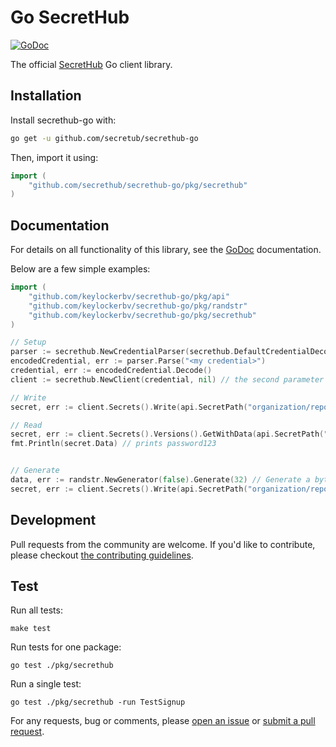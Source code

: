 # Go SecretHub

[![GoDoc](http://img.shields.io/badge/godoc-reference-blue.svg)][godoc]

The official [SecretHub][secrethub] Go client library.

## Installation

Install secrethub-go with:

```sh
go get -u github.com/secretub/secrethub-go
```

Then, import it using:

``` go
import (
    "github.com/secrethub/secrethub-go/pkg/secrethub"
)
```

## Documentation

For details on all functionality of this library, see the [GoDoc][godoc] documentation.

Below are a few simple examples:

```go
import (
	"github.com/keylockerbv/secrethub-go/pkg/api"
	"github.com/keylockerbv/secrethub-go/pkg/randstr"
	"github.com/keylockerbv/secrethub-go/pkg/secrethub"
)

// Setup
parser := secrethub.NewCredentialParser(secrethub.DefaultCredentialDecoders)
encodedCredential, err := parser.Parse("<my credential>")
credential, err := encodedCredential.Decode()
client := secrethub.NewClient(credential, nil) // the second parameter can be used to override default options, e.g. to use a different backend for mocking.

// Write
secret, err := client.Secrets().Write(api.SecretPath("organization/repo/db_password"), []byte("password123"))

// Read
secret, err := client.Secrets().Versions().GetWithData(api.SecretPath("organisation/repo/db_password:latest"))
fmt.Println(secret.Data) // prints password123


// Generate
data, err := randstr.NewGenerator(false).Generate(32) // Generate a byte-array of 32 alphanumeric characters.
secret, err := client.Secrets().Write(api.SecretPath("organization/repo/directory/secret"), data)
```

## Development

Pull requests from the community are welcome.
If you'd like to contribute, please checkout [the contributing guidelines](./CONTRIBUTING.md).

## Test

Run all tests:

    make test

Run tests for one package:

    go test ./pkg/secrethub

Run a single test:

    go test ./pkg/secrethub -run TestSignup

For any requests, bug or comments, please [open an issue][issues] or [submit a
pull request][pulls].

[secrethub]: https://secrethub.io
[issues]: https://github.com/secrethub/secrethub-go/issues/new
[pulls]: https://github.com/secrethub/secrethub-go/pulls
[godoc]: http://godoc.org/github.com/secrethub/secrethub-go
